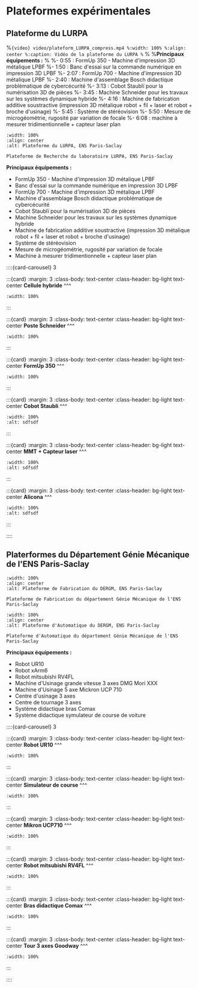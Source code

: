 # Plateformes expérimentales

## Plateforme du LURPA

%```{video} video/plateform_LURPA_compress.mp4
%:width: 100%
%:align: center
%:caption: Vidéo de la plateforme du LURPA
%```
%
%**Principaux équipements :**
%
%- 0:55 : FormUp 350 - Machine d'impression 3D métalique LPBF
%- 1:50 : Banc d'essai sur la commande numérique en impression 3D LPBF
%- 2:07 : FormUp 700 - Machine d'impression 3D métalique LPBF
%- 2:40 : Machine d'assemblage Bosch didactique problématique de cybercécurité
%- 3:13 : Cobot Staublï pour la numérisation 3D de pièces
%- 3:45 : Machine Schneider pour les travaux sur les systèmes dynamique hybride
%- 4:16 : Machine de fabrication additive soustractive (impression 3D métalique robot + fil + laser et robot + broche d'usinage)
%- 5:45 : Système de stéréovision
%- 5:50 : Mesure de microgéométrie, rugosité par variation de focale
%- 6:08 : machine à mesurer tridimentionnelle + capteur laser plan

```{figure} img/plateform_LURPA.jpg
:width: 100%
:align: center
:alt: Plateforme du LURPA, ENS Paris-Saclay

Plateforme de Recherche du laboratoire LURPA, ENS Paris-Saclay
```

**Principaux équipements :**

- FormUp 350 - Machine d'impression 3D métalique LPBF
- Banc d'essai sur la commande numérique en impression 3D LPBF
- FormUp 700 - Machine d'impression 3D métalique LPBF
- Machine d'assemblage Bosch didactique problématique de cybercécurité
- Cobot Staublï pour la numérisation 3D de pièces
- Machine Schneider pour les travaux sur les systèmes dynamique hybride
- Machine de fabrication additive soustractive (impression 3D métalique robot + fil + laser et robot + broche d'usinage)
- Système de stéréovision
- Mesure de microgéométrie, rugosité par variation de focale
- Machine à mesurer tridimentionnelle + capteur laser plan

::::{card-carousel} 3

:::{card}
:margin: 3
:class-body: text-center
:class-header: bg-light text-center
**Cellule hybride**
^^^

```{image} img/cellule_hybride.png
:width: 100%
```

:::

:::{card}
:margin: 3
:class-body: text-center
:class-header: bg-light text-center
**Poste Schneider**
^^^

```{image} img/schneider.png
:width: 100%
```

:::

:::{card}
:margin: 3
:class-body: text-center
:class-header: bg-light text-center
**FormUp 350**
^^^

```{image} img/formup.png
:width: 100%
```

:::

:::{card}
:margin: 3
:class-body: text-center
:class-header: bg-light text-center
**Cobot Staubli**
^^^

```{image} img/staubli.png
:width: 100%
:alt: sdfsdf
```

:::

:::{card}
:margin: 3
:class-body: text-center
:class-header: bg-light text-center
**MMT + Capteur laser**
^^^

```{image} img/MMT.png
:width: 100%
:alt: sdfsdf
```

:::

:::{card}
:margin: 3
:class-body: text-center
:class-header: bg-light text-center
**Alicona**
^^^

```{image} img/alicona.png
:width: 100%
:alt: sdfsdf
```

:::

::::

## Platerformes du Département Génie Mécanique de l'ENS Paris-Saclay

```{figure} img/plateform_fabrication.png
:width: 100%
:align: center
:alt: Plateforme de Fabrication du DERGM, ENS Paris-Saclay

Plateforme de Fabrication du département Génie Mécanique de l'ENS Paris-Saclay
```

```{figure} img/plateform_automatique.png
:width: 100%
:align: center
:alt: Plateforme d'Automatique du DERGM, ENS Paris-Saclay

Plateforme d'Automatique du département Génie Mécanique de l'ENS Paris-Saclay
```

**Principaux équipements :**

- Robot UR10
- Robot xArm6
- Robot mitsubishi RV4FL
- Machine d'Usinage grande vitesse 3 axes DMG Mori XXX
- Machine d'Usinage 5 axe Mickron UCP 710
- Centre d'usinage 3 axes
- Centre de tournage 3 axes
- Système didactique bras Comax
- Système didactique symulateur de course de voiture

::::{card-carousel} 3

:::{card}
:margin: 3
:class-body: text-center
:class-header: bg-light text-center
**Robot UR10**
^^^

```{image} img/ur10.png
:width: 100%
```

:::

:::{card}
:margin: 3
:class-body: text-center
:class-header: bg-light text-center
**Simulateur de course**
^^^

```{image} img/simulateur.png
:width: 100%
```

:::

:::{card}
:margin: 3
:class-body: text-center
:class-header: bg-light text-center
**Mikron UCP710**
^^^

```{image} img/mikron.png
:width: 100%
```

:::

:::{card}
:margin: 3
:class-body: text-center
:class-header: bg-light text-center
**Robot mitsubishi RV4FL**
^^^

```{image} img/mitsubishi.png
:width: 100%
```

:::

:::{card}
:margin: 3
:class-body: text-center
:class-header: bg-light text-center
**Bras didactique Comax**
^^^

```{image} img/comax.png
:width: 100%
```

:::

:::{card}
:margin: 3
:class-body: text-center
:class-header: bg-light text-center
**Tour 3 axes Goodway**
^^^

```{image} img/goodway.png
:width: 100%
```

:::

::::
